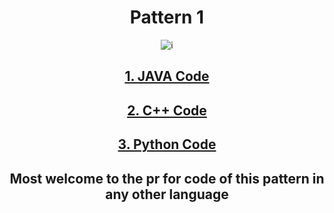 <div align="center">
<h1>Pattern 1</h1>

![i](https://user-images.githubusercontent.com/79747022/143206470-fb7410a8-e50f-4481-bc44-2da9bdc1451e.jpg)

## <a href="https://github.com/Jaideep25-tech/pattern_programs/blob/main/patter%20%231/code.java">1. JAVA Code</a>
  
## <a href="https://github.com/Jaideep25-tech/pattern_programs/blob/main/patter%20%231/code.cpp">2. C++ Code</a>
  
## <a href="https://github.com/Jaideep25-tech/pattern_programs/blob/main/patter%20%231/code.py">3. Python Code</a>
  
## Most welcome to the pr for code of this pattern in any other language
</div>
